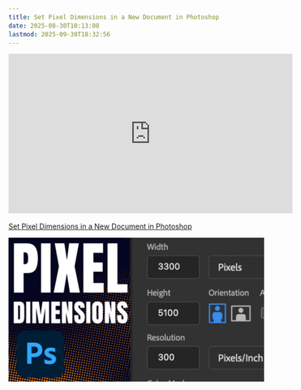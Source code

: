 ```yaml
---
title: Set Pixel Dimensions in a New Document in Photoshop
date: 2025-08-30T10:13:08
lastmod: 2025-09-30T18:32:56
---
```


<div class="video-grid">

<div class="iframe-16-9-container">
<iframe class="youTubeIframe" src="https://www.youtube.com/embed/WZr5oklcKAw?rel=0" width="560" height="315" frameborder="0" allow="accelerometer; autoplay; clipboard-write; encrypted-media; gyroscope; picture-in-picture; web-share" referrerpolicy="strict-origin-when-cross-origin" allowfullscreen></iframe>
</div>

</div>

[Set Pixel Dimensions in a New Document in Photoshop](https://youtu.be/WZr5oklcKAw)

[![Set Pixel Dimensions in a New Document in Photoshop](./attachments/set-pixel-dimensions-new-document-photoshop-thumb.jpg)](https://youtu.be/WZr5oklcKAw)
